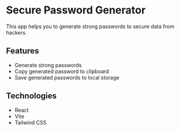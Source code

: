 # Secure Password Generator

This app helps you to generate strong passwords to secure  data  from hackers.

## Features

- Generate strong passwords
- Copy generated password to clipboard
- Save generated passwords to local storage

## Technologies

- React
- Vite
- Tailwind CSS



